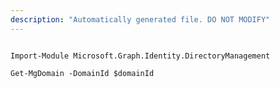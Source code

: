 ```yaml
---
description: "Automatically generated file. DO NOT MODIFY"
---
```


```powershellv2

Import-Module Microsoft.Graph.Identity.DirectoryManagement

Get-MgDomain -DomainId $domainId

```